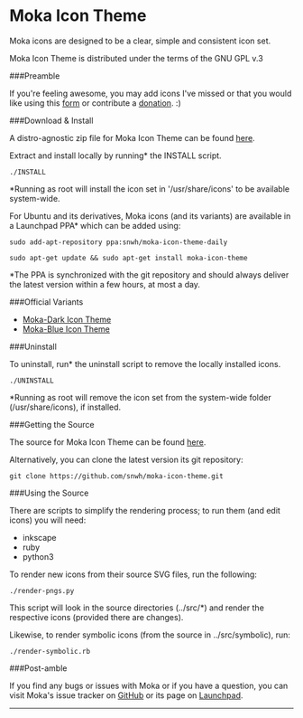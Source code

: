 Moka Icon Theme
===============

Moka icons are designed to be a clear, simple and consistent icon set.

Moka Icon Theme is distributed under the terms of the GNU GPL v.3

###Preamble

If you're feeling awesome, you may add icons I've missed or that you would like using this [form](http://goo.gl/39uPJU) or contribute a [donation](http://www.snwh.org/donate/ "Donate"). :)

###Download & Install

A distro-agnostic zip file for Moka Icon Theme can be found [here](http://www.snwh.org/files/moka-icon-theme.zip).

Extract and install locally by running* the INSTALL script. 

    ./INSTALL

*Running as root will install the icon set in '/usr/share/icons' to be available system-wide.

For Ubuntu and its derivatives, Moka icons (and its variants) are available in a Launchpad PPA* which can be added using:

    sudo add-apt-repository ppa:snwh/moka-icon-theme-daily 

    sudo apt-get update && sudo apt-get install moka-icon-theme

*The PPA is synchronized with the git repository and should always deliver the latest version within a few hours, at most a day.

###Official Variants

 * [Moka-Dark Icon Theme](https://github.com/snwh/moka-icon-theme-dark)
 * [Moka-Blue Icon Theme](https://github.com/snwh/moka-icon-theme-blue)

###Uninstall

To uninstall, run* the uninstall script to remove the locally installed icons. 

    ./UNINSTALL

*Running as root will remove the icon set from the system-wide folder (/usr/share/icons), if installed.

###Getting the Source

The source for Moka Icon Theme can be found [here](https://github.com/snwh/moka-icon-theme).

Alternatively, you can clone the latest version its git repository:

    git clone https://github.com/snwh/moka-icon-theme.git

###Using the Source

There are scripts to simplify the rendering process; to run them (and edit icons) you will need:

 * inkscape
 * ruby
 * python3

To render new icons from their source SVG files, run the following:

    ./render-pngs.py

This script will look in the source directories (../src/*) and render the respective icons (provided there are changes).

Likewise, to render symbolic icons (from the source in ../src/symbolic), run:

    ./render-symbolic.rb

###Post-amble

If you find any bugs or issues with Moka or if you have a question, you can visit Moka's issue tracker on [GitHub](https://github.com/snwh/moka-icon-theme/issues) or its page on [Launchpad](https://launchpad.net/moka-icon-theme).

-----------